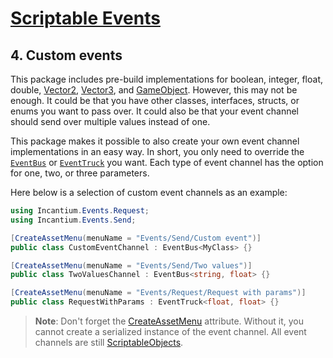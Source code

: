 ﻿# [Scriptable Events](../README.md)

## 4. Custom events

This package includes pre-build implementations for boolean, integer, float, double,
[Vector2](https://docs.unity3d.com/6000.0/Documentation/ScriptReference/Vector2.html),
[Vector3](https://docs.unity3d.com/6000.0/Documentation/ScriptReference/Vector3.html), and
[GameObject](https://docs.unity3d.com/6000.0/Documentation/ScriptReference/GameObject.html). However, this may not be
enough. It could be that you have other classes, interfaces, structs, or enums you want to pass over. It could also be
that your event channel should send over multiple values instead of one. 

This package makes it possible to also create your own event channel implementations in an easy way. In short, you only
need to override the [`EventBus`](../API~/EventBus.md) or [`EventTruck`](../API~/EventTruck.md) you want. Each type
of event channel has the option for one, two, or three parameters.

Here below is a selection of custom event channels as an example:

```csharp
using Incantium.Events.Request;
using Incantium.Events.Send;

[CreateAssetMenu(menuName = "Events/Send/Custom event")]
public class CustomEventChannel : EventBus<MyClass> {}

[CreateAssetMenu(menuName = "Events/Send/Two values")]
public class TwoValuesChannel : EventBus<string, float> {}

[CreateAssetMenu(menuName = "Events/Request/Request with params")]
public class RequestWithParams : EventTruck<float, float> {}
```

> **Note**: Don't forget the 
> [CreateAssetMenu](https://docs.unity3d.com/6000.0/Documentation/ScriptReference/CreateAssetMenuAttribute.html) 
> attribute. Without it, you cannot create a serialized instance of the event channel. All event channels are still
> [ScriptableObjects](https://docs.unity3d.com/ScriptReference/ScriptableObject.html).
